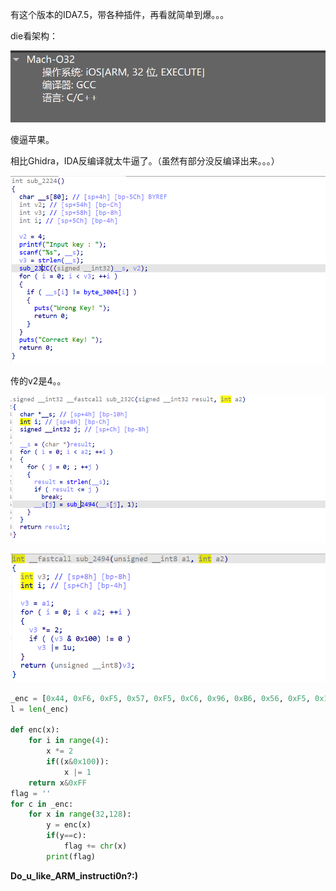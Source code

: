 有这个版本的IDA7.5，带各种插件，再看就简单到爆。。。



die看架构：

![image-20240911235742361](./wp/images/image-20240911235742361.png)

傻逼苹果。



相比Ghidra，IDA反编译就太牛逼了。（虽然有部分没反编译出来。。。）

![image-20240911235812763](./wp/images/image-20240911235812763.png)

传的v2是4。。

![image-20240912001734273](./wp/images/image-20240912001734273.png)

![image-20240912001727350](./wp/images/image-20240912001727350.png)



```py
_enc = [0x44, 0xF6, 0xF5, 0x57, 0xF5, 0xC6, 0x96, 0xB6, 0x56, 0xF5, 0x14, 0x25, 0xD4, 0xF5, 0x96, 0xE6, 0x37, 0x47, 0x27, 0x57, 0x36, 0x47, 0x96, 0x03, 0xE6, 0xF3, 0xA3, 0x92, 0x00, 0x00, 0x00, 0x00]
l = len(_enc)

def enc(x):
    for i in range(4):
        x *= 2
        if((x&0x100)):
            x |= 1
    return x&0xFF
flag = ''
for c in _enc:
    for x in range(32,128):
        y = enc(x)
        if(y==c):
            flag += chr(x)
        print(flag)
```



**Do_u_like_ARM_instructi0n?:)**